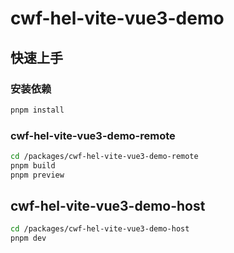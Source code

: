 # cwf-hel-vite-vue3-demo

## 快速上手

### 安装依赖

```bash
pnpm install
```

### cwf-hel-vite-vue3-demo-remote

```bash
cd /packages/cwf-hel-vite-vue3-demo-remote
pnpm build
pnpm preview
```

## cwf-hel-vite-vue3-demo-host

```bash
cd /packages/cwf-hel-vite-vue3-demo-host
pnpm dev
```